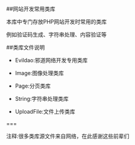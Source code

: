 ##网站开发常用类库

本库中专门存放PHP网站开发时常用的类库

例如验证码生成、字符串处理、内容验证等

##类库文件说明

* Evildao:邪道网络开发专用类库

* Image:图像处理类库

* Page:分页类库

* String:字符串处理类库

* UploadFile:文件上传类库

===

注释:很多类库源文件来自网络，在此感谢这些前辈们